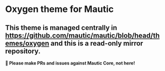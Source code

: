 # Oxygen theme for Mautic

## This theme is managed centrally in https://github.com/mautic/mautic/blob/head/themes/oxygen and this is a read-only mirror repository.

**📣 Please make PRs and issues against Mautic Core, not here!**
